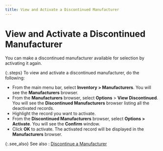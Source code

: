 ```yaml
---
title: View and Activate a Discontinued Manufacturer
---
```


# View and Activate a Discontinued Manufacturer


You can make a discontinued manufacturer available for selection by  activating it again.


{:.steps}
To view and activate a discontinued manufacturer, do the  following:

- From the main  menu bar, select **Inventory &gt; Manufacturers**.  You will see the **Manufacturers**  browser.
- From the **Manufacturers** browser, select **Options** > **View 
 Discontinued**. You will see the **Discontinued 
 Manufacturers** browser listing all the deactivated records.
- Highlight the  record you want to activate.
- From the **Discontinued Manufacturers** browser,  select **Options &gt; Activate**.  You will see the **Confirm** window.
- Click **OK** to activate. The activated record  will be displayed in the **Manufacturers** browser.



{:.see_also}
See also
: [Discontinue  a Manufacturer]({{site.mi_baseurl}}/item-profile-details/item-specification/manufacturer/discontinue_a_manufacturer_mi.html)
